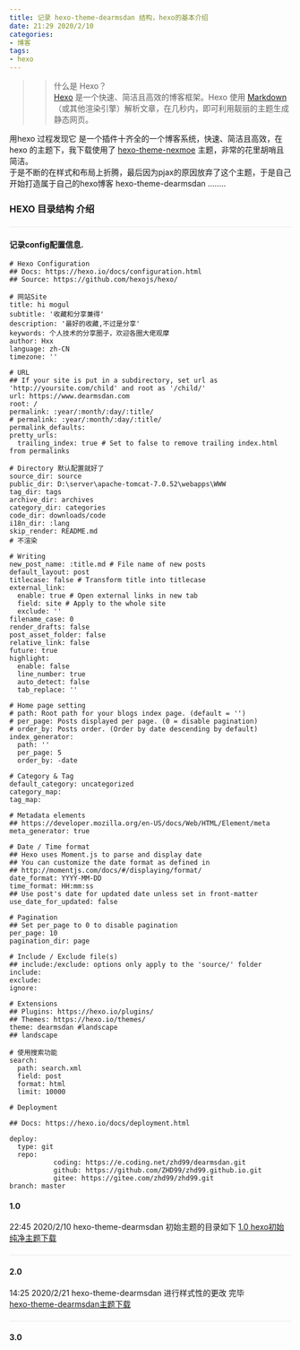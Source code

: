 ```yaml
---
title: 记录 hexo-theme-dearmsdan 结构，hexo的基本介绍
date: 21:29 2020/2/10
categories:
- 博客
tags:
- hexo
---
```




>>什么是 Hexo？  
[Hexo](https://hexo.io/) 是一个快速、简洁且高效的博客框架。Hexo 使用 [Markdown](http://daringfireball.net/projects/markdown/)（或其他渲染引擎）解析文章，在几秒内，即可利用靓丽的主题生成静态网页。

用hexo 过程发现它 是一个插件十齐全的一个博客系统，快速、简洁且高效，在hexo 的主题下，我下载使用了 [hexo-theme-nexmoe](https://github.com/nexmoe/hexo-theme-nexmoe) 主题，非常的花里胡哨且简洁。  
于是不断的在样式和布局上折腾，最后因为pjax的原因放弃了这个主题，于是自己开始打造属于自己的hexo博客 hexo-theme-dearmsdan ........ 

<!--more-->








<style>

    #treeView {
      margin: 20px auto 0;
      border: 1px solid #f2f2f2;
    }
    .treeNode {
      height: 32px;
      border-width: 1px 0;
      cursor: pointer;
      font-size: 0;
    }
    .treeNode:hover {
      background: #f4f9fd;
      border-color: #e5f0fb;
    }
    .treeNode-cur,
    .treeNode-cur:hover {
      background: #e5f0fb;
      border-color: #BBD4EF #fff;
    }
    .icon {
      display: inline-block;
      background: url(/resources/dearmsdan_link/icon.png) no-repeat;
      vertical-align: middle;
    }
    .icon-minus {
      width: 15px;
      height: 15px;
      margin: 0 4px;
      background-position: -30px -22px;
    }
    .icon-add {
      width: 15px;
      height: 15px;
      margin: 0 4px;
      background-position: -30px 0;
    }
    .icon-file {
      width: 22px;
      height: 18px;
      margin-right: 5px;
      background-position: 0 -22px;
    }
    .title {
      position: relative;
      top: 6px;
      font-size: 14px;
    }
    
    .treeNode-empty .icon-minus {
      background-position: -999px -999px;
    }
    .treeNode-empty .icon-add {
      background-position: -999px -999px;
    }
    
    #treeView ul.none {
      display: none;
    }
    #treeView ul,#treeView ol{
      padding:0px;
    }
    #treeView li{
overflow: hidden;
/*
显示省略号
*/
text-overflow: ellipsis;
/*
不换行
*/
white-space: nowrap;
    }
  </style>

<style>

    #treeView1 {
      margin: 20px auto 0;
      border: 1px solid #f2f2f2;
    }
    .treeNode1 {
      height: 32px;
      border-width: 1px 0;
      cursor: pointer;
      font-size: 0;
    }
    .treeNode1:hover {
      background: #f4f9fd;
      border-color: #e5f0fb;
    }
    .treeNode-cur1,
    .treeNode-cur1:hover {
      background: #e5f0fb;
      border-color: #BBD4EF #fff;
    }
    .icon {
      display: inline-block;
      background: url(/resources/dearmsdan_link/icon.png) no-repeat;
      vertical-align: middle;
    }
    .icon-minus {
      width: 15px;
      height: 15px;
      margin: 0 4px;
      background-position: -30px -22px;
    }
    .icon-add {
      width: 15px;
      height: 15px;
      margin: 0 4px;
      background-position: -30px 0;
    }
    .icon-file {
      width: 22px;
      height: 18px;
      margin-right: 5px;
      background-position: 0 -22px;
    }
    .title {
      position: relative;
      top: 6px;
      font-size: 14px;
    }
    
    .treeNode-empty1 .icon-minus {
      background-position: -999px -999px;
    }
    .treeNode-empty1 .icon-add {
      background-position: -999px -999px;
    }
    
    #treeView1 ul.none {
      display: none;
    }
    #treeView1 ul,#treeView1 ol{
      padding:0px;
    }
    #treeView1 li{
overflow: hidden;
/*
显示省略号
*/
text-overflow: ellipsis;
/*
不换行
*/
white-space: nowrap;
    }
  </style>

<style>

    #treeView2 {
      margin: 20px auto 0;
      border: 1px solid #f2f2f2;
    }
    .treeNode2 {
      height: 32px;
      border-width: 1px 0;
      cursor: pointer;
      font-size: 0;
    }
    .treeNode2:hover {
      background: #f4f9fd;
      border-color: #e5f0fb;
    }
    .treeNode-cur2,
    .treeNode-cur1:hover {
      background: #e5f0fb;
      border-color: #BBD4EF #fff;
    }
    .icon {
      display: inline-block;
      background: url(/resources/dearmsdan_link/icon.png) no-repeat;
      vertical-align: middle;
    }
    .icon-minus {
      width: 15px;
      height: 15px;
      margin: 0 4px;
      background-position: -30px -22px;
    }
    .icon-add {
      width: 15px;
      height: 15px;
      margin: 0 4px;
      background-position: -30px 0;
    }
    .icon-file {
      width: 22px;
      height: 18px;
      margin-right: 5px;
      background-position: 0 -22px;
    }
    .title {
      position: relative;
      top: 6px;
      font-size: 14px;
    }
    
    .treeNode-empty2 .icon-minus {
      background-position: -999px -999px;
    }
    .treeNode-empty2 .icon-add {
      background-position: -999px -999px;
    }
    
    #treeView2 ul.none {
      display: none;
    }
    #treeView2 ul,#treeView2 ol{
      padding:0px;
    }
    #treeView2 li{
overflow: hidden;
/*
显示省略号
*/
text-overflow: ellipsis;
/*
不换行
*/
white-space: nowrap;
    }
  </style>
### HEXO 目录结构 介绍

<div id="treeView"></div>
<script>
var data={files:[{id:0,pid:-1,title:'hexo-blog'},
{id:1,pid:0,title:'_config.yml  // 总体的配置文件'},
{id:2,pid:0,title:'node_modules      // NodeJs 所依赖的包，后期也可以自己添加插件 '},
{id:3,pid:0,title:'package-lock.json // 支持 hexo 运行的 NodeJs 包'},
{id:4,pid:0,title:'package.json      // 自定义的 NodeJs 包'},
{id:5,pid:0,title:'scaffolds         // Hexo  加载时的关键字，启动的时候默认加载'},
{id:6,pid:0,title:'source            // md 源文件目录'},
{id:7,pid:0,title:' themes            // 主题文件夹'},
{id:71,pid:7,title:'landscape     // 默认主题'},
]};
</script>  

#### 记录config配置信息.

```
# Hexo Configuration
## Docs: https://hexo.io/docs/configuration.html
## Source: https://github.com/hexojs/hexo/

# 网站Site
title: hi mogul
subtitle: '收藏和分享兼得'
description: '最好的收藏,不过是分享'
keywords: 个人技术的分享圈子，欢迎各圈大佬观摩
author: Hxx
language: zh-CN
timezone: ''

# URL
## If your site is put in a subdirectory, set url as 'http://yoursite.com/child' and root as '/child/'
url: https://www.dearmsdan.com
root: /
permalink: :year/:month/:day/:title/
# permalink: :year/:month/:day/:title/
permalink_defaults:
pretty_urls:
  trailing_index: true # Set to false to remove trailing index.html from permalinks

# Directory 默认配置就好了
source_dir: source
public_dir: D:\server\apache-tomcat-7.0.52\webapps\WWW
tag_dir: tags
archive_dir: archives
category_dir: categories
code_dir: downloads/code
i18n_dir: :lang
skip_render: README.md
# 不渲染

# Writing
new_post_name: :title.md # File name of new posts
default_layout: post
titlecase: false # Transform title into titlecase
external_link:
  enable: true # Open external links in new tab
  field: site # Apply to the whole site
  exclude: ''
filename_case: 0
render_drafts: false
post_asset_folder: false
relative_link: false
future: true
highlight:
  enable: false
  line_number: true
  auto_detect: false
  tab_replace: ''

# Home page setting
# path: Root path for your blogs index page. (default = '')
# per_page: Posts displayed per page. (0 = disable pagination)
# order_by: Posts order. (Order by date descending by default)
index_generator:
  path: ''
  per_page: 5
  order_by: -date

# Category & Tag
default_category: uncategorized
category_map:
tag_map:

# Metadata elements
## https://developer.mozilla.org/en-US/docs/Web/HTML/Element/meta
meta_generator: true

# Date / Time format
## Hexo uses Moment.js to parse and display date
## You can customize the date format as defined in
## http://momentjs.com/docs/#/displaying/format/
date_format: YYYY-MM-DD
time_format: HH:mm:ss
## Use post's date for updated date unless set in front-matter
use_date_for_updated: false

# Pagination
## Set per_page to 0 to disable pagination
per_page: 10
pagination_dir: page

# Include / Exclude file(s)
## include:/exclude: options only apply to the 'source/' folder
include:
exclude:
ignore:

# Extensions
## Plugins: https://hexo.io/plugins/
## Themes: https://hexo.io/themes/
theme: dearmsdan #landscape   
## landscape   

# 使用搜索功能
search:
  path: search.xml
  field: post
  format: html
  limit: 10000

# Deployment

## Docs: https://hexo.io/docs/deployment.html

deploy:
  type: git
  repo:
           coding: https://e.coding.net/zhd99/dearmsdan.git
           github: https://github.com/ZHD99/zhd99.github.io.git
           gitee: https://gitee.com/zhd99/zhd99.git
branch: master
```

#### 1.0
22:45 2020/2/10 hexo-theme-dearmsdan 初始主题的目录如下
[1.0 hexo初始纯净主题下载](https://github.com/ZHD99/hexo-theme-dearmsdan/tree/1.0)

<div id="treeView1"></div>
<script>
var data1={files:[{id:0,pid:-1,title:'hexo-blog'},
{id:1,pid:0,title:'_config.yml  // 总体的配置文件'},
{id:2,pid:0,title:'node_modules      // NodeJs 所依赖的包，后期也可以自己添加插件 '},
{id:3,pid:0,title:'package-lock.json // 支持 hexo 运行的 NodeJs 包'},
{id:4,pid:0,title:'package.json      // 自定义的 NodeJs 包'},
{id:5,pid:0,title:'scaffolds         // Hexo  加载时的关键字，启动的时候默认加载'},
{id:6,pid:0,title:'source            // md 源文件目录'},
{id:7,pid:0,title:' themes            // 主题文件夹'},
{id:71,pid:7,title:'landscape     // 默认主题'},
{id:72,pid:7,title:'dearmsdan    // 自建的主题目录'},
{id:721,pid:72,title:'_config.yml               // 主题配置文件'},
{id:722,pid:72,title:'README.md                 // 自述文件'},
{id:723,pid:72,title:'languages                 // 语言配置目录(主要归档、nav配置)'},
{id:7231,pid:723,title:'zh-CN.yml             // 主页模板'},
{id:724,pid:72,title:'layout                    // 主要构造 html 的模板'},
{id:7241,pid:724,title:'_partial              // 将layout 拆分的部分'},
{id:72411,pid:7241,title:'copyright.ejs     // 文章页脚版权声明'},
{id:72412,pid:7241,title:'head.ejs          // head头部信息'},
{id:72413,pid:7241,title:'header.ejs        // 可变化导航栏 '},
{id:72414,pid:7241,title:'nav.ejs           // 首页导航 nav '},
{id:72415,pid:7241,title:'paginator.ejs     // 分页块'},
{id:72416,pid:7241,title:'sidebar.ejs       // 遍历 _side（文件 的全部ejs 文件'},
{id:7242,pid:724,title:'_side                 // 将_partial中的sidebar的部分拆分'},
{id:72421,pid:7242,title:'tagcloud.ejs      // 标签归档'},
{id:72422,pid:7242,title:'recent_posts.ejs  // 最新文章归档 '},
{id:72423,pid:7242,title:'category.ejs      // 文章分类归档 '},
{id:72424,pid:7242,title:'archive.ejs       // 标签归档 '},
{id:7243,pid:724,title:'index.ejs             // 主页模板(center'},
{id:7244,pid:724,title:'layout.ejs            // 布局模板(入口'},
{id:7245,pid:724,title:' links.ejs             // permalink模板(永久链接'},
{id:7246,pid:724,title:'post.ejs              // 文章模板 (md 编译成 html 后的文件模板 '},
{id:725,pid:72,title:'source                    // 静态资源文件目录'},
{id:7251,pid:725,title:'css                   // css 样式目录'},
{id:7252,pid:725,title:'js                    // JavaScript 脚本目录'},
{id:7253,pid:725,title:'resources             // 存放每一个模块开发的静态资源'},
]};
</script>

#### 2.0
14:25 2020/2/21 hexo-theme-dearmsdan 进行样式性的更改 完毕  
[hexo-theme-dearmsdan主题下载](https://github.com/ZHD99/hexo-theme-dearmsdan/)

<div id="treeView2"></div>
<script>
var data2={files:[{id:0,pid:-1,title:'hexo-blog'},
{id:1,pid:0,title:'_config.yml  // 总体的配置文件'},
{id:2,pid:0,title:'node_modules      // NodeJs 所依赖的包，后期也可以自己添加插件 '},
{id:3,pid:0,title:'package-lock.json // 支持 hexo 运行的 NodeJs 包'},
{id:4,pid:0,title:'package.json      // 自定义的 NodeJs 包'},
{id:5,pid:0,title:'scaffolds         // Hexo  加载时的关键字，启动的时候默认加载'},
{id:6,pid:0,title:'source            // md 源文件目录'},
{id:7,pid:0,title:' themes            // 主题文件夹'},
{id:71,pid:7,title:'landscape     // 默认主题'},
{id:72,pid:7,title:'dearmsdan    // 自建的主题目录'},
{id:721,pid:72,title:'_config.yml               // 主题配置文件'},
{id:722,pid:72,title:'README.md                 // 自述文件'},
{id:723,pid:72,title:'layout // 主要构造 ejs 的模板布局'},
{id:7231,pid:723,title:'_partial              // 将layout 拆分的部分'},
{id:72311,pid:7231,title:'_body    //网页中间内容的部分'},
{id:723111,pid:72311,title:'copyright.ejs    // 文章页脚版权声明'},
{id:723112,pid:72311,title:'paginator.ejs     // 分页块'},
{id:72312,pid:7231,title:'_footer    //网页底部内容的部分'},
{id:723121,pid:72312,title:'_comment  // 文章评论模板目录'},
{id:7231211,pid:723121,title:'valine.ejs  // valine评论系统'},
{id:723122,pid:72312,title:'comment.ejs 文章评论模板判断'},
{id:72313,pid:7231,title:'_head   //网页头部内容部分'},
{id:723131,pid:72313,title:'search.ejs  // 第三方插件 搜索'},
{id:723132,pid:72313,title:'sidebar.ejs     //侧边栏'},
{id:72314,pid:7231,title:'footer.ejs    // 底部模板'},
{id:72315,pid:7231,title:'head.ejs    // head头部信息,引入css 或者js'},
{id:72316,pid:7231,title:'header.ejs    // 导航栏'},
{id:72317,pid:7231,title:'toc.ejs    // 在post 被引用的目录模板'},
{id:7232,pid:723,title:'_plug            // 插件聚集地,无影响其他模板'},
{id:72321,pid:7232,title:'_diy          // 节日判断文件夹'},
{id:723211,pid:72321,title:'main.ejs        // 节日判断弹窗'},
{id:723212,pid:72321,title:'utils.ejs       // 春节判断类'},
{id:72322,pid:7232,title:'cookie.ejs         // cookie 工具测试类（预计推出主题自定义换肤）'},
{id:72323,pid:7232,title:'debug.ejs         // 理论防窥代码'},
{id:72324,pid:7232,title:'ip.ejs         // 存储测试类'},
{id:72325,pid:7232,title:'judge.ejs        // 版本过低提醒功能'},
{id:72326,pid:7232,title:'meuplayer.ejs        // 音乐播放插件'},
{id:72327,pid:7232,title:'read.ejs        // 文章阅读工具人'},
{id:72327,pid:7232,title:'responsive.ejs        // 自适应问题解决方案'},
{id:72327,pid:7232,title:'top.ejs        // 返回顶部'},
{id:72327,pid:7232,title:'unit.ejs        // 插件模板'},
{id:7233,pid:723,title:'_side // 将_partial中_head的sidebar的部分拆分'},
{id:72331,pid:7233,title:'tagcloud.ejs      // 标签归档'},
{id:72332,pid:7233,title:'recent_posts.ejs  // 最新文章归档'},
{id:72333,pid:7233,title:'category.ejs      // 文章分类归档'},
{id:72334,pid:7233,title:'archive.ejs       // 标签归档'},
{id:7234,pid:723,title:'_test // 测试模板'},
{id:72341,pid:7234,title:'index.ejs // 测试类'},
{id:7235,pid:723,title:'index.ejs // 主页模板(center'},
{id:7236,pid:723,title:'layout.ejs            // 布局模板(入口'},
{id:7237,pid:723,title:'links.ejs        // permalink模板(永久链接'},
{id:7238,pid:723,title:'post.ejs // 文章模板 (md 编译成 html 后的文件模板'},
{id:724,pid:72,title:'source // 存放静态文件, https:***.com/ 反斜杠是source位置'},
{id:7241,pid:724,title:'css                   // css 样式目录'},
{id:72411,pid:7241,title:'social    // 社交图标css 样式目录'},
{id:724111,pid:72411,title:'social.css    // 社交图标css 样式'},
{id:72412,pid:7241,title:'avatar_user.css // 头像css 样式'},
{id:72413,pid:7241,title:'bootstrap-3.3.4.css    // bootstrap 框架css 样式'},
{id:72414,pid:7241,title:'post_content.css    // Statistics 统计css 样式'},
{id:72415,pid:7241,title:'style.css   // 网页基本样式'},
{id:7242,pid:724,title:'js                  // js 脚本目录'},
{id:72421,pid:7242,title:'copycode        // 代码复制功能目录'},
{id:724211,pid:72421,title:'clipboard.min.js        // 代码复制插件'},
{id:72422,pid:7242,title:'pjax       // pajx 功能目录'},
{id:724221,pid:72422,title:'app.js      // 关闭pajx功能启用'},
{id:724222,pid:72422,title:'index.js      // pajx功能的启用'},
{id:724223,pid:72422,title:'jquery.pjax.js  // pajx插件'},
{id:72423,pid:7242,title:'top     // 返回顶部目录'},
{id:724231,pid:72423,title:'jquery.toTop.min.js    // 返回顶部插件'},
{id:72424,pid:7242,title:'app.js     // 网页基本脚本'},
{id:72425,pid:7242,title:'bootstrap-3.3.4.js  // bootstrap js 框架脚本'},
{id:72426,pid:7242,title:'debug.js        // 防窥提示类'},
{id:72427,pid:7242,title:'headBand.min.js    //顶部跟随滚轮'},
{id:72428,pid:7242,title:'jquery.slimscroll.min.js    //左侧滚动条js'},
{id:72429,pid:7242,title:'jquery1.10.2.min.js    //jq'},
{id:724210,pid:7242,title:'s.js   //search 生成脚本'},
{id:724211,pid:7242,title:'valine.js   //valine评论系统'},
{id:7243,pid:724,title:'resources  // 存放第三方静态资源，或者其他一切资源'},
{id:72431,pid:7243,title:'qiaoba.png  //  头像替换乔巴图片'},
{id:72432,pid:7243,title:'dearmsdan_link  //  友情链接目录'},
{id:724321,pid:72432,title:'link.css //  友情链接样式'},
{id:724322,pid:72432,title:'icon.png // 目录样式'},
{id:72433,pid:7243,title:'jscex // 同步插件目录'},
{id:72434,pid:7243,title:'loadingBar // 顶部加载条'},
{id:72435,pid:7243,title:'meuplayer // 底部音乐播放器目录'},
{id:724351,pid:72435,title:'css // 音乐播放器目录css'},
{id:724352,pid:72435,title:'player // 音乐播放器 js'},
{id:7243521,pid:724352,title:'index.js  // 音乐播放器 创建 js'},
{id:7243522,pid:724352,title:'player_database.js  // 音乐播放器 内容 js，（可自定义音乐）'},
{id:7243523,pid:724352,title:'playlist.js  // 音乐播放器 list  js'},
{id:724353,pid:724352,title:'player.png // 音乐播放器小图片'},
{id:72436,pid:7243,title:'toc // toc'},
{id:724361,pid:72436,title:'jquery.pageslide.js // toc 目录翻开插件'},
{id:724362,pid:72436,title:'toc.css // toc 目录css'},
{id:72437,pid:7243,title:'zoom // 图片放大功能'},
{id:724371,pid:72437,title:'zoom.js  // 图片放大js插件'},
{id:724372,pid:72437,title:'zoom.css  // 图片放大css 样式'},
]};
</script>

<script>
var tools=(function(){var toolsObj={$:function(selector,context){context=context||document;if(selector.indexOf(" ")!==-1){return context.querySelectorAll(selector);}else if(selector.charAt(0)==="#"){return document.getElementById(selector.slice(1))}else if(selector.charAt(0)==="."){return context.getElementsByClassName(selector.slice(1));}else{return context.getElementsByTagName(selector);}},addEvent:function(ele,eventName,eventFn){ele.addEventListener(eventName,eventFn,false);},removeEvent:function(ele,eventName,eventFn){ele.removeEventListener(eventName,eventFn,false);},addClass:function(element,clsNames){if(typeof clsNames==="string"){if(!tools.hasClass(element,clsNames)){element.className+=" "+clsNames;}}},removeClass:function(element,clsNames){var classNameArr=element.className.split(" ");for(var i=0;i<classNameArr.length;i++){if(classNameArr[i]===clsNames){classNameArr.splice(i,1);i--;}}
element.className=classNameArr.join(" ");},hasClass:function(ele,classNames){var classNameArr=ele.className.split(" ");for(var i=0;i<classNameArr.length;i++){if(classNameArr[i]===classNames){return true;}}
return false;},toggleClass:function(ele,classNames){if(tools.hasClass(ele,classNames)){tools.removeClass(ele,classNames);return false;}else{tools.addClass(ele,classNames);return true;}},parents:function(obj,selector){if(selector.charAt(0)==="#"){while(obj.id!==selector.slice(1)){obj=obj.parentNode;}}else if(selector.charAt(0)==="."){while((obj&&obj.nodeType!==9)&&!tools.hasClass(obj,selector.slice(1))){obj=obj.parentNode;}}else{while(obj&&obj.nodeType!==9&&obj.nodeName.toLowerCase()!==selector){obj=obj.parentNode;}}
return obj&&obj.nodeType===9?null:obj;},each:function(obj,callBack){for(var i=0;i<obj.length;i++){callBack(obj[i],i);}},getEleRect:function(obj){return obj.getBoundingClientRect();},collisionRect:function(obj1,obj2){var obj1Rect=tools.getEleRect(obj1);var obj2Rect=tools.getEleRect(obj2);var obj1W=obj1Rect.width;var obj1H=obj1Rect.height;var obj1L=obj1Rect.left;var obj1T=obj1Rect.top;var obj2W=obj2Rect.width;var obj2H=obj2Rect.height;var obj2L=obj2Rect.left;var obj2T=obj2Rect.top;if(obj1W+obj1L>obj2L&&obj1T+obj1H>obj2T&&obj1L<obj2L+obj2W&&obj1T<obj2T+obj2H){return true}else{false;}},store:function(namespace,data){if(data){return localStorage.setItem(namespace,JSON.stringify(data));}
var store=localStorage.getItem(namespace);return(store&&JSON.parse(store))||[];},extend:function(obj){var newArr=obj.constructor===Array?[]:{};for(var attr in obj){if(typeof obj[attr]==="object"){newArr[attr]=tools.extend(obj[attr]);}else{newArr[attr]=obj[attr];}}
return newArr;},hide:function(element){return element.style.display="none";},show:function(element){return element.style.display="block";},getOffset:function(obj){return{width:obj.offsetWidth,height:obj.offsetHeight}},insertBefore:function(newElem,parentNode){if(parentNode.firstElementChild){parentNode.insertBefore(newElem,parentNode.firstElementChild);}else{parentNode.appendChild(newElem);}}}
return toolsObj;}())

</script>

<script>
function getLevelById(data,id){return getParents(data,id).length;}
function hasChilds(data,id){return getChildById(data,id).length!==0;}
function getChildById(arr,pid){var newArr=[];for(var i=0;i<arr.length;i++){if(arr[i].pid==pid){newArr.push(arr[i]);}};return newArr;}
function getParents(data,currentId){var arr=[];for(var i=0;i<data.length;i++){if(data[i].id==currentId){arr.push(data[i]);arr=arr.concat(getParents(data,data[i].pid))
break;}}
return arr;}
</script>


<script>
;(function(window,undefined){var treeView=tools.$('#treeView');var fileData=data.files;treeView.innerHTML=treeHtml(fileData,-1);var fileItem=tools.$('.treeNode');var root_icon=tools.$('.icon-control',fileItem[0])[0];root_icon.className='icon icon-control icon-minus';tools.each(fileItem,function(item){filesHandle(item);});function treeHtml(fileData,fileId){var _html='';var children=getChildById(fileData,fileId);var hideChild=fileId>0?'none':'';_html+='<ul class="'+hideChild+'">';children.forEach(function(item,index){var level=getLevelById(fileData,item.id);var distance=(level-1)*20+'px';var hasChild=hasChilds(fileData,item.id);var className=hasChild?'':'treeNode-empty';var treeRoot_cls=fileId===-1?'treeNode-cur':'';_html+=`
        <li>
          <div class="treeNode ${className} ${treeRoot_cls}" style="padding-left: ${distance}" data-file-id="${item.id}">
            <i class="icon icon-control icon-add"></i>
            <i class="icon icon-file"></i>
            <span class="title">${item.title}</span>
          </div>
          ${treeHtml(fileData,item.id)}
        </li>`;});_html+='</ul>';return _html;};function filesHandle(item){tools.addEvent(item,'click',function(){var treeNode_cur=tools.$('.treeNode-cur')[0];var fileId=item.dataset.fileId;var curElem=document.querySelector('.treeNode[data-file-id="'+fileId+'"]');var hasChild=hasChilds(fileData,fileId);var icon_control=tools.$('.icon-control',item)[0];var openStatus=true;tools.removeClass(treeNode_cur,'treeNode-cur');tools.addClass(curElem,'treeNode-cur');if(hasChild){openStatus=tools.toggleClass(item.nextElementSibling,'none');if(openStatus){icon_control.className='icon icon-control icon-add';}else{icon_control.className='icon icon-control icon-minus';}}});};})(window);
</script>




<script>/*  2  */ 
;(function(window,undefined){var treeView1=tools.$('#treeView1');var fileData=data1.files;treeView1.innerHTML=treeHtml(fileData,-1);var fileItem=tools.$('.treeNode1');var root_icon=tools.$('.icon-control',fileItem[0])[0];root_icon.className='icon icon-control icon-minus';tools.each(fileItem,function(item){filesHandle(item);});function treeHtml(fileData,fileId){var _html='';var children=getChildById(fileData,fileId);var hideChild=fileId>0?'none':'';_html+='<ul class="'+hideChild+'">';children.forEach(function(item,index){var level=getLevelById(fileData,item.id);var distance=(level-1)*20+'px';var hasChild=hasChilds(fileData,item.id);var className=hasChild?'':'treeNode-empty1';var treeRoot_cls=fileId===-1?'treeNode-cur1':'';_html+=`
        <li>
          <div class="treeNode1 ${className} ${treeRoot_cls}" style="padding-left: ${distance}" data-file-id="${item.id}">
            <i class="icon icon-control icon-add"></i>
            <i class="icon icon-file"></i>
            <span class="title">${item.title}</span>
          </div>
          ${treeHtml(fileData,item.id)}
        </li>`;});_html+='</ul>';return _html;};function filesHandle(item){tools.addEvent(item,'click',function(){var treeNode_cur1=tools.$('.treeNode-cur1')[0];var fileId=item.dataset.fileId;var curElem=document.querySelector('.treeNode1[data-file-id="'+fileId+'"]');var hasChild=hasChilds(fileData,fileId);var icon_control=tools.$('.icon-control',item)[0];var openStatus=true;tools.removeClass(treeNode_cur1,'treeNode-cur1');tools.addClass(curElem,'treeNode-cur1');if(hasChild){openStatus=tools.toggleClass(item.nextElementSibling,'none');if(openStatus){icon_control.className='icon icon-control icon-add';}else{icon_control.className='icon icon-control icon-minus';}}});};})(window);
</script>



<script>/*  2  */ 
var tools=(function(){var toolsObj={$:function(selector,context){context=context||document;if(selector.indexOf(" ")!==-1){return context.querySelectorAll(selector);}else if(selector.charAt(0)==="#"){return document.getElementById(selector.slice(1))}else if(selector.charAt(0)==="."){return context.getElementsByClassName(selector.slice(1));}else{return context.getElementsByTagName(selector);}},addEvent:function(ele,eventName,eventFn){ele.addEventListener(eventName,eventFn,false);},removeEvent:function(ele,eventName,eventFn){ele.removeEventListener(eventName,eventFn,false);},addClass:function(element,clsNames){if(typeof clsNames==="string"){if(!tools.hasClass(element,clsNames)){element.className+=" "+clsNames;}}},removeClass:function(element,clsNames){var classNameArr=element.className.split(" ");for(var i=0;i<classNameArr.length;i++){if(classNameArr[i]===clsNames){classNameArr.splice(i,1);i--;}}
element.className=classNameArr.join(" ");},hasClass:function(ele,classNames){var classNameArr=ele.className.split(" ");for(var i=0;i<classNameArr.length;i++){if(classNameArr[i]===classNames){return true;}}
return false;},toggleClass:function(ele,classNames){if(tools.hasClass(ele,classNames)){tools.removeClass(ele,classNames);return false;}else{tools.addClass(ele,classNames);return true;}},parents:function(obj,selector){if(selector.charAt(0)==="#"){while(obj.id!==selector.slice(1)){obj=obj.parentNode;}}else if(selector.charAt(0)==="."){while((obj&&obj.nodeType!==9)&&!tools.hasClass(obj,selector.slice(1))){obj=obj.parentNode;}}else{while(obj&&obj.nodeType!==9&&obj.nodeName.toLowerCase()!==selector){obj=obj.parentNode;}}
return obj&&obj.nodeType===9?null:obj;},each:function(obj,callBack){for(var i=0;i<obj.length;i++){callBack(obj[i],i);}},getEleRect:function(obj){return obj.getBoundingClientRect();},collisionRect:function(obj1,obj2){var obj1Rect=tools.getEleRect(obj1);var obj2Rect=tools.getEleRect(obj2);var obj1W=obj1Rect.width;var obj1H=obj1Rect.height;var obj1L=obj1Rect.left;var obj1T=obj1Rect.top;var obj2W=obj2Rect.width;var obj2H=obj2Rect.height;var obj2L=obj2Rect.left;var obj2T=obj2Rect.top;if(obj1W+obj1L>obj2L&&obj1T+obj1H>obj2T&&obj1L<obj2L+obj2W&&obj1T<obj2T+obj2H){return true}else{false;}},store:function(namespace,data){if(data){return localStorage.setItem(namespace,JSON.stringify(data));}
var store=localStorage.getItem(namespace);return(store&&JSON.parse(store))||[];},extend:function(obj){var newArr=obj.constructor===Array?[]:{};for(var attr in obj){if(typeof obj[attr]==="object"){newArr[attr]=tools.extend(obj[attr]);}else{newArr[attr]=obj[attr];}}
return newArr;},hide:function(element){return element.style.display="none";},show:function(element){return element.style.display="block";},getOffset:function(obj){return{width:obj.offsetWidth,height:obj.offsetHeight}},insertBefore:function(newElem,parentNode){if(parentNode.firstElementChild){parentNode.insertBefore(newElem,parentNode.firstElementChild);}else{parentNode.appendChild(newElem);}}}
return toolsObj;}())

</script>

<script>/*  2  */ 
function getLevelById(data,id){return getParents(data,id).length;}
function hasChilds(data,id){return getChildById(data,id).length!==0;}
function getChildById(arr,pid){var newArr=[];for(var i=0;i<arr.length;i++){if(arr[i].pid==pid){newArr.push(arr[i]);}};return newArr;}
function getParents(data,currentId){var arr=[];for(var i=0;i<data.length;i++){if(data[i].id==currentId){arr.push(data[i]);arr=arr.concat(getParents(data,data[i].pid))
break;}}
return arr;}
</script>


<script>/*  3  */ 
;(function(window,undefined){var treeView2=tools.$('#treeView2');var fileData=data2.files;treeView2.innerHTML=treeHtml(fileData,-1);var fileItem=tools.$('.treeNode2');var root_icon=tools.$('.icon-control',fileItem[0])[0];root_icon.className='icon icon-control icon-minus';tools.each(fileItem,function(item){filesHandle(item);});function treeHtml(fileData,fileId){var _html='';var children=getChildById(fileData,fileId);var hideChild=fileId>0?'none':'';_html+='<ul class="'+hideChild+'">';children.forEach(function(item,index){var level=getLevelById(fileData,item.id);var distance=(level-1)*20+'px';var hasChild=hasChilds(fileData,item.id);var className=hasChild?'':'treeNode-empty2';var treeRoot_cls=fileId===-1?'treeNode-cur2':'';_html+=`
        <li>
          <div class="treeNode2 ${className} ${treeRoot_cls}" style="padding-left: ${distance}" data-file-id="${item.id}">
            <i class="icon icon-control icon-add"></i>
            <i class="icon icon-file"></i>
            <span class="title">${item.title}</span>
          </div>
          ${treeHtml(fileData,item.id)}
        </li>`;});_html+='</ul>';return _html;};function filesHandle(item){tools.addEvent(item,'click',function(){var treeNode_cur2=tools.$('.treeNode-cur2')[0];var fileId=item.dataset.fileId;var curElem=document.querySelector('.treeNode2[data-file-id="'+fileId+'"]');var hasChild=hasChilds(fileData,fileId);var icon_control=tools.$('.icon-control',item)[0];var openStatus=true;tools.removeClass(treeNode_cur2,'treeNode-cur2');tools.addClass(curElem,'treeNode-cur2');if(hasChild){openStatus=tools.toggleClass(item.nextElementSibling,'none');if(openStatus){icon_control.className='icon icon-control icon-add';}else{icon_control.className='icon icon-control icon-minus';}}});};})(window);
</script>



<script>/*  3 */ 
var tools=(function(){var toolsObj={$:function(selector,context){context=context||document;if(selector.indexOf(" ")!==-1){return context.querySelectorAll(selector);}else if(selector.charAt(0)==="#"){return document.getElementById(selector.slice(1))}else if(selector.charAt(0)==="."){return context.getElementsByClassName(selector.slice(1));}else{return context.getElementsByTagName(selector);}},addEvent:function(ele,eventName,eventFn){ele.addEventListener(eventName,eventFn,false);},removeEvent:function(ele,eventName,eventFn){ele.removeEventListener(eventName,eventFn,false);},addClass:function(element,clsNames){if(typeof clsNames==="string"){if(!tools.hasClass(element,clsNames)){element.className+=" "+clsNames;}}},removeClass:function(element,clsNames){var classNameArr=element.className.split(" ");for(var i=0;i<classNameArr.length;i++){if(classNameArr[i]===clsNames){classNameArr.splice(i,1);i--;}}
element.className=classNameArr.join(" ");},hasClass:function(ele,classNames){var classNameArr=ele.className.split(" ");for(var i=0;i<classNameArr.length;i++){if(classNameArr[i]===classNames){return true;}}
return false;},toggleClass:function(ele,classNames){if(tools.hasClass(ele,classNames)){tools.removeClass(ele,classNames);return false;}else{tools.addClass(ele,classNames);return true;}},parents:function(obj,selector){if(selector.charAt(0)==="#"){while(obj.id!==selector.slice(1)){obj=obj.parentNode;}}else if(selector.charAt(0)==="."){while((obj&&obj.nodeType!==9)&&!tools.hasClass(obj,selector.slice(1))){obj=obj.parentNode;}}else{while(obj&&obj.nodeType!==9&&obj.nodeName.toLowerCase()!==selector){obj=obj.parentNode;}}
return obj&&obj.nodeType===9?null:obj;},each:function(obj,callBack){for(var i=0;i<obj.length;i++){callBack(obj[i],i);}},getEleRect:function(obj){return obj.getBoundingClientRect();},collisionRect:function(obj1,obj2){var obj1Rect=tools.getEleRect(obj1);var obj2Rect=tools.getEleRect(obj2);var obj1W=obj1Rect.width;var obj1H=obj1Rect.height;var obj1L=obj1Rect.left;var obj1T=obj1Rect.top;var obj2W=obj2Rect.width;var obj2H=obj2Rect.height;var obj2L=obj2Rect.left;var obj2T=obj2Rect.top;if(obj1W+obj1L>obj2L&&obj1T+obj1H>obj2T&&obj1L<obj2L+obj2W&&obj1T<obj2T+obj2H){return true}else{false;}},store:function(namespace,data){if(data){return localStorage.setItem(namespace,JSON.stringify(data));}
var store=localStorage.getItem(namespace);return(store&&JSON.parse(store))||[];},extend:function(obj){var newArr=obj.constructor===Array?[]:{};for(var attr in obj){if(typeof obj[attr]==="object"){newArr[attr]=tools.extend(obj[attr]);}else{newArr[attr]=obj[attr];}}
return newArr;},hide:function(element){return element.style.display="none";},show:function(element){return element.style.display="block";},getOffset:function(obj){return{width:obj.offsetWidth,height:obj.offsetHeight}},insertBefore:function(newElem,parentNode){if(parentNode.firstElementChild){parentNode.insertBefore(newElem,parentNode.firstElementChild);}else{parentNode.appendChild(newElem);}}}
return toolsObj;}())

</script>

<script>/*  3 */ 
function getLevelById(data,id){return getParents(data,id).length;}
function hasChilds(data,id){return getChildById(data,id).length!==0;}
function getChildById(arr,pid){var newArr=[];for(var i=0;i<arr.length;i++){if(arr[i].pid==pid){newArr.push(arr[i]);}};return newArr;}
function getParents(data,currentId){var arr=[];for(var i=0;i<data.length;i++){if(data[i].id==currentId){arr.push(data[i]);arr=arr.concat(getParents(data,data[i].pid))
break;}}
return arr;}
</script>

#### 3.0







<!-- 1.0

├── _config.yml                 
├── node_modules                
├── package-lock.json        
├── package.json                
├── scaffolds                        
├── source                            
└── themes                            
    ├── landscape                     // hexo 自带主题
    └── dearmsdan                     // 自建的主题目录
        ├── _config.yml               // 主题配置文件
        ├── README.md                 // 自述文件
        ├── languages                 // 语言配置目录(主要归档、nav配置)
        │   └── zh-CN.yml             // 主页模板
        ├── layout                    // 主要构造 html 的模板
        │   ├── _partial              // 将layout 拆分的部分
        │   │   ├── copyright.ejs     // 文章页脚版权声明 
        │   │   ├── head.ejs          // head头部信息
        │   │   ├── header.ejs        // 可变化导航栏 
        │   │   ├── nav.ejs           // 首页导航 nav 
        │   │   ├── paginator.ejs     // 分页块
        │   │   └── sidebar.ejs       // 遍历 _side（文件 的全部ejs 文件
        │   ├── _side                 // 将_partial中的sidebar的部分拆分
        │   │   ├── tagcloud.ejs      // 标签归档
        │   │   ├── recent_posts.ejs  // 最新文章归档 
        │   │   ├── category.ejs      // 文章分类归档
        │   │   └── archive.ejs       // 标签归档
        │   ├── archive.ejs           // 归档模板
        │   ├── index.ejs             // 主页模板(center
        │   ├── layout.ejs            // 布局模板(入口
        │   ├── links.ejs             // permalink模板(永久链接
        │   └── post.ejs              // 文章模板 (md 编译成 html 后的文件模板
        └── source                    // 静态资源文件目录
            ├── css                   // css 样式目录
            └── js                    // JavaScript 脚本目录
            └── resources             // 存放每一个模块开发的静态资源

-->

<!-- 2.0

├── _config.yml                 
├── node_modules                
├── package-lock.json        
├── package.json                
├── scaffolds                        
├── source                            
└── themes                            
    ├── landscape                     // hexo 自带主题
    └── dearmsdan                     // 自建的主题目录
        ├── _config.yml               // 主题配置文件 (有详细介绍)
        ├── README.md                 // 自述文件
        ├── languages                 // 语言配置目录
        │   └── zh-CN.yml             // 主页模板
        ├── layout                    // 主要构造 html 的模板
        │   ├── _partial              // 将layout 拆分的部分
        │   │   ├── copyright.ejs     // 文章页脚版权声明 
        │   │   ├── head.ejs          // head头部信息
        │   │   ├── header.ejs        // 导航栏 
        │   │   ├── search.ejs        // 全文搜索(需要安装2个相应的插件)
        │   │   ├── paginator.ejs     // 分页块
        │   │   ├── sidebar.ejs       // 遍历 _side（文件 的全部ejs 文件
        │   │   └── footer.ejs        // 脚部模板
        │   ├── _side                 // 将_partial中的sidebar的部分拆分
        │   │   ├── tagcloud.ejs      // 标签归档
        │   │   ├── recent_posts.ejs  // 最新文章归档 
        │   │   ├── category.ejs      // 文章分类归档
        │   │   └── archive.ejs       // 标签归档
        │   ├── _plug                 // 添加与其他模板无影响插件
        │   │   ├─ debug.ejs          // 偷窥代码提示
        │   │   ├─ judge.ejs          // 低版本无法访问友情提示
        │   │   ├─ meuplayer.ejs      // 音乐插件audio player 
        │   │   └── unit.ejs          // 插件公共聚集地
        │   ├── archive.ejs           // 归档模板
        │   ├── index.ejs             // 主页模板(center
        │   ├── layout.ejs            // 布局模板(入口
        │   ├── links.ejs             // permalink模板(永久链接
        │   └── post.ejs              // 文章模板 (md 编译成 html 后的文件模板
        └── source                    // 静态资源文件目录
        │   ├── 404.html              // 页面错误访问
        │   ├── favicon.ico           // 网站访问小图标
        │   ├── favicon.png           // 网站访问小图片
        │   ├── loading-bg.png        // 加载背景
        │   ├── logo.png              // logo图片
        │   ├── Pexels.mp4            // 视频头像
        │   ├── a.png                 // 正常访问鼠标
        │   ├── link.png              // 正常访问鼠标
        │   ├── css                   // css 样式目录
        │   │   ├─ style.css          // 全局样式
        │   │   ├─ avatar_user.css    // 自定义抖动css
        │   │   ├─ bootstrap-3.3.4.css// bootstrap UI
        │   │   ├─ post_content.css   // 文章统计样式
        │   │   └─ social             // 社交按钮css
        │   └── js                    // JavaScript 脚本目录
        │   │   ├─ pjax               // 使用pjax 实现全站无刷新技术
        │   │   ├─ top                // 回到顶部
        │   │   ├─ app.js             // 全局js
        │   │   ├─ bootstrap-3.3.4.js // bootstrap 框架库
        │   │   ├─ debug.js           // 非法调试 检测
        │   │   ├─ jquery.slimscroll.min.js // 滚动条
        │   │   ├─ jquery1.10.2.min.js // jq库
        │   │   ├─ s.js               // 搜索功能
        │   │   └─ valine.js          // 使用的评论系统js
        │   └── resources             // 存放每一个模块开发的静态资源
        |   │   ├─ qiaoba.png         // 乔巴.png
        |   │   ├─ jscex              // jscex相关库
        |   │   ├─ loadingBar         // 加载功能
        |   │   ├─ meuplayer          // 音乐插件
        |   │   ├─ prettyPrint        // 代码高亮
        |   │   ├─ preview-photo      // 放大图片
        |   │   ├─ tochelper          // hexo目录插件（需要安装插件）
        |   │   └─ dearmsdan_link     // 存放永久链接的静态资源
        └── _test                     // 用于测试的一个模板(随意删除)
            
-->
